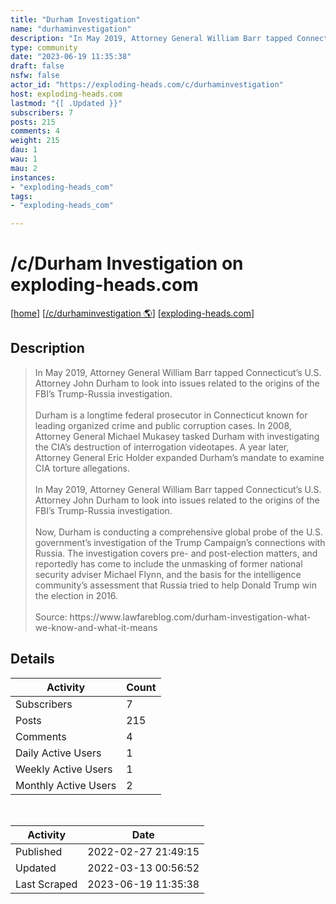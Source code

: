 ```yaml
---
title: "Durham Investigation" 
name: "durhaminvestigation"
description: "In May 2019, Attorney General William Barr tapped Connecticut’s U.S. Attorney John Durham to look into issues related to the origins of the FBI’s Trump-Russia investigation. Durham is a longtime federal prosecutor in Connecticut known for leading organized crime and public corruption cases. In 2008, Attorney General Michael Mukasey tasked Durham with investigating the CIA’s destruction of interrogation videotapes. A year later, Attorney General Eric Holder expanded Durham’s mandate to examine CIA torture allegations.In May 2019, Attorney General William Barr tapped Connecticut’s U.S. Attorney John Durham to look into issues related to the origins of the FBI’s Trump-Russia investigation. Now, Durham is conducting a comprehensive global probe of the U.S. government’s investigation of the Trump Campaign’s connections with Russia. The investigation covers pre- and post-election matters, and reportedly has come to include the unmasking of former national security adviser Michael Flynn, and the basis for the intelligence community’s assessment that Russia tried to help Donald Trump win the election in 2016.Source: https://www.lawfareblog.com/durham-investigation-what-we-know-and-what-it-means"
type: community
date: "2023-06-19 11:35:38"
draft: false
nsfw: false
actor_id: "https://exploding-heads.com/c/durhaminvestigation"
host: exploding-heads.com
lastmod: "{[ .Updated }}"
subscribers: 7
posts: 215
comments: 4
weight: 215
dau: 1
wau: 1
mau: 2
instances:
- "exploding-heads_com"
tags: 
- "exploding-heads_com"

---
```


# /c/Durham Investigation on exploding-heads.com

[[home](/)]
[[/c/durhaminvestigation 🌎](https://exploding-heads.com/c/durhaminvestigation)]
[[exploding-heads.com](/instances/exploding-heads_com)]


## Description 

<blockquote class="description">
In May 2019, Attorney General William Barr tapped Connecticut’s U.S. Attorney John Durham to look into issues related to the origins of the FBI’s Trump-Russia investigation. <br><br>Durham is a longtime federal prosecutor in Connecticut known for leading organized crime and public corruption cases. In 2008, Attorney General Michael Mukasey tasked Durham with investigating the CIA’s destruction of interrogation videotapes. A year later, Attorney General Eric Holder expanded Durham’s mandate to examine CIA torture allegations.<br><br>In May 2019, Attorney General William Barr tapped Connecticut’s U.S. Attorney John Durham to look into issues related to the origins of the FBI’s Trump-Russia investigation. <br><br>Now, Durham is conducting a comprehensive global probe of the U.S. government’s investigation of the Trump Campaign’s connections with Russia. The investigation covers pre- and post-election matters, and reportedly has come to include the unmasking of former national security adviser Michael Flynn, and the basis for the intelligence community’s assessment that Russia tried to help Donald Trump win the election in 2016.<br><br>Source: https://www.lawfareblog.com/durham-investigation-what-we-know-and-what-it-means
</blockquote>


## Details

| Activity | Count  |
|----------------------|---|
| Subscribers          | 7 |
| Posts                | 215  |
| Comments             | 4  |
| Daily Active Users   | 1  |
| Weekly Active Users  | 1  |
| Monthly Active Users | 2  |

<br>

| Activity | Date |
|----------------------|---|
| Published            | 2022-02-27 21:49:15 |
| Updated              | 2022-03-13 00:56:52 |
| Last Scraped         | 2023-06-19 11:35:38 |

